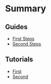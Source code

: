 # Summary

## Guides

- [First Steps](guides/first-steps.md)
- [Second Steps](guides/second-steps.md)

## Tutorials

- [First](tutorials/first.mdx)
- [Second](tutorials/second.mdx)
